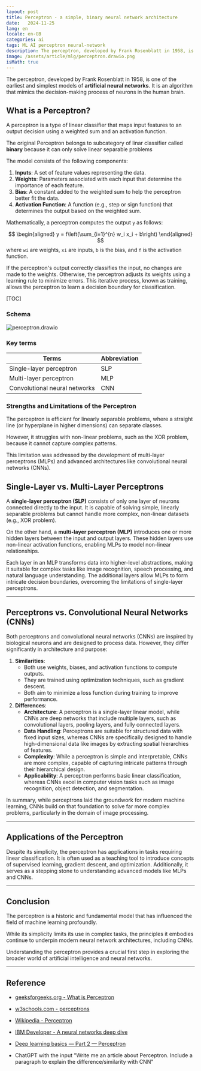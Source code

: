 ```yaml
---
layout: post
title: Perceptron - a simple, binary neural network architecture
date:   2024-11-25
lang: en
locale: en-GB
categories: ai
tags: ML AI perceptron neural-network
description: The perceptron, developed by Frank Rosenblatt in 1958, is one of the earliest and simplest models of artificial neural networks.
image: /assets/article/mlg/perceptron.drawio.png
isMath: true
---
```


The perceptron, developed by Frank Rosenblatt in 1958, is one of the earliest and simplest models of **artificial neural networks**. It is an algorithm that mimics the decision-making process of neurons in the human brain. 

## What is a Perceptron?

A perceptron is a type of linear classifier that maps input features to an output decision using a weighted sum and an activation function. 

The original Perceptron belongs to subcategory of linar classifier called **binary** because it can only solve linear separable problems

The model consists of the following components:

1. **Inputs**: A set of feature values representing the data.
2. **Weights**: Parameters associated with each input that determine the importance of each feature.
3. **Bias**: A constant added to the weighted sum to help the perceptron better fit the data.
4. **Activation Function**: A function (e.g., step or sign function) that determines the output based on the weighted sum.

Mathematically, a perceptron computes the output `y` as follows:


$$
\begin{aligned}
y = f\left(\sum_{i=1}^{n} w_i x_i + b\right)
\end{aligned}
$$
where `wi` are weights, `xi` are inputs, `b` is the bias, and `f` is the activation function.

If the perceptron's output correctly classifies the input, no changes are made to the weights. Otherwise, the perceptron adjusts its weights using a learning rule to minimize errors. This iterative process, known as training, allows the perceptron to learn a decision boundary for classification.

[TOC]

### Schema

![perceptron.drawio]({{site.url_complet}}/assets/article/mlg/perceptron.drawio.png)

### Key terms

| Terms                         | Abbreviation |
| ----------------------------- | ------------ |
| Single-layer perceptron       | SLP          |
| Multi-layer perceptron        | MLP          |
| Convolutional neural networks | CNN          |



### Strengths and Limitations of the Perceptron

The perceptron is efficient for linearly separable problems, where a straight line (or hyperplane in higher dimensions) can separate classes. 

However, it struggles with non-linear problems, such as the XOR problem, because it cannot capture complex patterns. 

This limitation was addressed by the development of multi-layer perceptrons (MLPs) and advanced architectures like convolutional neural networks (CNNs).



## Single-Layer vs. Multi-Layer Perceptrons

A **single-layer perceptron (SLP)** consists of only one layer of neurons connected directly to the input. It is capable of solving simple, linearly separable problems but cannot handle more complex, non-linear datasets (e.g., XOR problem). 

On the other hand, a **multi-layer perceptron (MLP)** introduces one or more hidden layers between the input and output layers. These hidden layers use non-linear activation functions, enabling MLPs to model non-linear relationships.

 Each layer in an MLP transforms data into higher-level abstractions, making it suitable for complex tasks like image recognition, speech processing, and natural language understanding. The additional layers allow MLPs to form intricate decision boundaries, overcoming the limitations of single-layer perceptrons.



------

## Perceptrons vs. Convolutional Neural Networks (CNNs)

Both perceptrons and convolutional neural networks (CNNs) are inspired by biological neurons and are designed to process data. However, they differ significantly in architecture and purpose:

1. **Similarities**:
   - Both use weights, biases, and activation functions to compute outputs.
   - They are trained using optimization techniques, such as gradient descent.
   - Both aim to minimize a loss function during training to improve performance.
2. **Differences**:
   - **Architecture**: A perceptron is a single-layer linear model, while CNNs are deep networks that include multiple layers, such as convolutional layers, pooling layers, and fully connected layers.
   - **Data Handling**: Perceptrons are suitable for structured data with fixed input sizes, whereas CNNs are specifically designed to handle high-dimensional data like images by extracting spatial hierarchies of features.
   - **Complexity**: While a perceptron is simple and interpretable, CNNs are more complex, capable of capturing intricate patterns through their hierarchical design.
   - **Applicability**: A perceptron performs basic linear classification, whereas CNNs excel in computer vision tasks such as image recognition, object detection, and segmentation.

In summary, while perceptrons laid the groundwork for modern machine learning, CNNs build on that foundation to solve far more complex problems, particularly in the domain of image processing.

------

## Applications of the Perceptron

Despite its simplicity, the perceptron has applications in tasks requiring linear classification. It is often used as a teaching tool to introduce concepts of supervised learning, gradient descent, and optimization. Additionally, it serves as a stepping stone to understanding advanced models like MLPs and CNNs.

------

## Conclusion

The perceptron is a historic and fundamental model that has influenced the field of machine learning profoundly. 

While its simplicity limits its use in complex tasks, the principles it embodies continue to underpin modern neural network architectures, including CNNs. 

Understanding the perceptron provides a crucial first step in exploring the broader world of artificial intelligence and neural networks.

------

## Reference

- [geeksforgeeks.org - What is Perceptron](https://www.geeksforgeeks.org/what-is-perceptron-the-simplest-artificial-neural-network/)

- [w3schools.com - perceptrons](https://www.w3schools.com/ai/ai_perceptrons.asp)

- [Wikipedia - Perceptron](https://en.wikipedia.org/wiki/Perceptron)

- [IBM Developer - A neural networks deep dive](https://developer.ibm.com/articles/cc-cognitive-neural-networks-deep-dive/)

- [Deep learning basics — Part 2 — Perceptron](https://medium.com/@sasirekharameshkumar/understanding-deep-learning-basics-part-2-466a7422d24b)

- ChatGPT with the input "Write me an article about Perceptron. Include a paragraph to explain the difference/similarity with CNN"